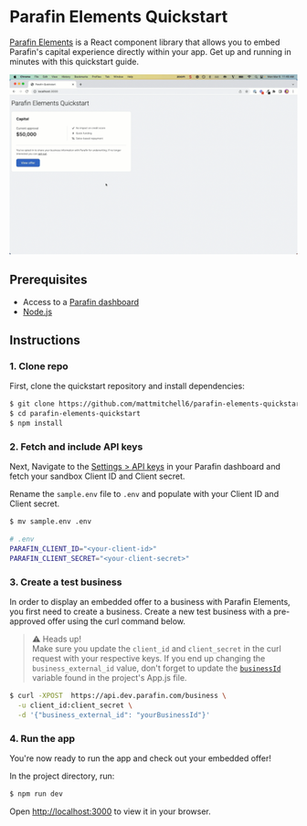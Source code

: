 # Parafin Elements Quickstart

[Parafin Elements](https://docs.parafin.com/elements/overview) is a React component library that allows you to embed Parafin's capital experience directly within your app. Get up and running in minutes with this quickstart guide. 


![Elements preview](/img/elements-preview.gif)

## Prerequisites 
* Access to a [Parafin dashboard](https://dashboard.parafin.com)
* [Node.js](https://nodejs.org/en/)


## Instructions

### 1. Clone repo
First, clone the quickstart repository and install dependencies:

```bash
$ git clone https://github.com/mattmitchell6/parafin-elements-quickstart.git
$ cd parafin-elements-quickstart
$ npm install
```

### 2. Fetch and include API keys
Next, Navigate to the [Settings > API keys](https://dashboard.parafin.com/settings/api-keys) in your Parafin dashboard and fetch your sandbox Client ID and Client secret.

Rename the `sample.env` file to `.env` and populate with your Client ID and Client secret.

```bash
$ mv sample.env .env
```

```bash
# .env
PARAFIN_CLIENT_ID="<your-client-id>"
PARAFIN_CLIENT_SECRET="<your-client-secret>"
```

### 3. Create a test business
In order to display an embedded offer to a business with Parafin Elements, you first need to create a business. Create a new test business with a pre-approved offer using the curl command below.

> ⚠️ Heads up! <br/>
> Make sure you update the `client_id` and `client_secret` in the curl request with your respective keys. If you end up changing the `business_external_id` value, don't forget to update the [`businessId`](https://github.com/mattmitchell6/parafin-elements-quickstart/blob/c1cd49696876da1c5abcd3956369c3c204d62d61/src/App.js#L21) variable found in the project's App.js file. 

```bash
$ curl -XPOST  https://api.dev.parafin.com/business \
  -u client_id:client_secret \
  -d '{"business_external_id": "yourBusinessId"}' 
```

### 4. Run the app
You're now ready to run the app and check out your embedded offer!

In the project directory, run:

```bash
$ npm run dev
```

Open [http://localhost:3000](http://localhost:3000) to view it in your browser.
